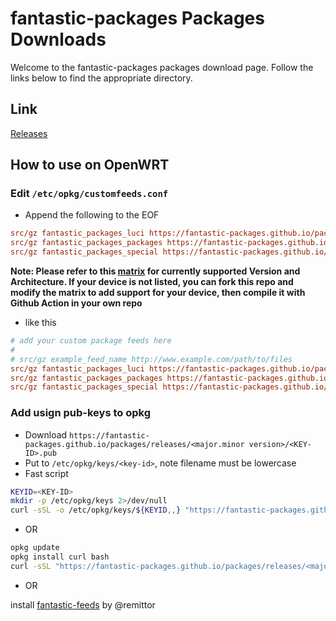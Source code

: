 # fantastic-packages Packages Downloads
Welcome to the fantastic-packages packages download page. Follow the links below to find the appropriate directory.

## Link
[Releases](https://fantastic-packages.github.io/packages/releases/)

## How to use on OpenWRT
### Edit `/etc/opkg/customfeeds.conf`
- Append the following to the EOF
```ini
src/gz fantastic_packages_luci https://fantastic-packages.github.io/packages/releases/<major.minor version>/packages/<package arch>/luci
src/gz fantastic_packages_packages https://fantastic-packages.github.io/packages/releases/<major.minor version>/packages/<package arch>/packages
src/gz fantastic_packages_special https://fantastic-packages.github.io/packages/releases/<major.minor version>/packages/<package arch>/special
```

**Note: Please refer to this [matrix](https://github.com/fantastic-packages/packages/blob/master/.github/workflows/AutoBuild.yml#L61) for currently supported Version and Architecture.
If your device is not listed, you can fork this repo and modify the matrix to add support for your device, then compile it with Github Action in your own repo**

- like this
```ini
# add your custom package feeds here
#
# src/gz example_feed_name http://www.example.com/path/to/files
src/gz fantastic_packages_luci https://fantastic-packages.github.io/packages/releases/21.02/packages/x86_64/luci
src/gz fantastic_packages_packages https://fantastic-packages.github.io/packages/releases/21.02/packages/x86_64/packages
src/gz fantastic_packages_special https://fantastic-packages.github.io/packages/releases/21.02/packages/x86_64/special
```
### Add usign pub-keys to opkg
- Download `https://fantastic-packages.github.io/packages/releases/<major.minor version>/<KEY-ID>.pub`
- Put to `/etc/opkg/keys/<key-id>`, note filename must be lowercase
- Fast script
```bash
KEYID=<KEY-ID>
mkdir -p /etc/opkg/keys 2>/dev/null
curl -sSL -o /etc/opkg/keys/${KEYID,,} "https://fantastic-packages.github.io/packages/releases/<major.minor version>/${KEYID}.pub"
```
- OR
```bash
opkg update
opkg install curl bash
curl -sSL "https://fantastic-packages.github.io/packages/releases/<major.minor version>/${KEYID}.sh" | bash
```
- OR

install [fantastic-feeds](https://github.com/openwrt-xiaomi/fantastic-feeds) by @remittor 
